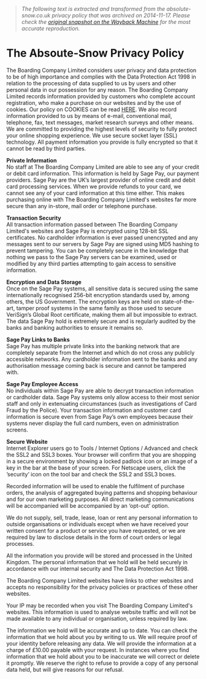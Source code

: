 > *The following text is extracted and transformed from the absolute-snow.co.uk privacy policy that was archived on 2014-11-17. Please check the [original snapshot on the Wayback Machine](https://web.archive.org/web/20141117054604id_/http%3A//www.absolute-snow.co.uk/services/privacy-security) for the most accurate reproduction.*

# The Absoute-Snow Privacy Policy

The Boarding Company Limited considers user privacy and data protection to be of high importance and complies with the Data Protection Act 1998 in relation to the processing of data supplied to us by users and other personal data in our possession for any reason. The Boarding Company Limited records information provided by customers who complete account registration, who make a purchase on our websites and by the use of cookies. Our policy on COOKIES can be read [HERE](https://web.archive.org/services/cookies). We also record information provided to us by means of e-mail, conventional mail, telephone, fax, text messages, market research surveys and other means. We are committed to providing the highest levels of security to fully protect your online shopping experience. We use secure socket layer (SSL) technology. All payment information you provide is fully encrypted so that it cannot be read by third parties.

**Private Information**  
No staff at The Boarding Company Limited are able to see any of your credit or debit card information. This information is held by Sage Pay, our payment providers. Sage Pay are the UK’s largest provider of online credit and debit card processing services. When we provide refunds to your card, we cannot see any of your card information at this time either. This makes purchasing online with The Boarding Company Limited's websites far more secure than any in-store, mail order or telephone purchase.

**Transaction Security**  
All transaction information passed between The Boarding Company Limited's websites and Sage Pay is encrypted using 128-bit SSL certificates. No cardholder information is ever passed unencrypted and any messages sent to our servers by Sage Pay are signed using MD5 hashing to prevent tampering. You can be completely secure in the knowledge that nothing we pass to the Sage Pay servers can be examined, used or modified by any third parties attempting to gain access to sensitive information.

**Encryption and Data Storage**  
Once on the Sage Pay systems, all sensitive data is secured using the same internationally recognised 256-bit encryption standards used by, among others, the US Government. The encryption keys are held on state-of-the-art, tamper proof systems in the same family as those used to secure VeriSign’s Global Root certificate, making them all but impossible to extract. The data Sage Pay hold is extremely secure and is regularly audited by the banks and banking authorities to ensure it remains so.

**Sage Pay Links to Banks**  
Sage Pay has multiple private links into the banking network that are completely separate from the Internet and which do not cross any publicly accessible networks. Any cardholder information sent to the banks and any authorisation message coming back is secure and cannot be tampered with.

**Sage Pay Employee Access**  
No individuals within Sage Pay are able to decrypt transaction information or cardholder data. Sage Pay systems only allow access to their most senior staff and only in extenuating circumstances (such as investigations of Card Fraud by the Police). Your transaction information and customer card information is secure even from Sage Pay’s own employees because their systems never display the full card numbers, even on administration screens.

**Secure Website**  
Internet Explorer users go to Tools / Internet Options / Advanced and check the SSL2 and SSL3 boxes. Your browser will confirm that you are shopping in a secure environment by showing a locked padlock icon or an image of a key in the bar at the base of your screen. For Netscape users, click the ’security’ icon on the tool bar and check the SSL2 and SSL3 boxes.

Recorded information will be used to enable the fulfilment of purchase orders, the analysis of aggregated buying patterns and shopping behaviour and for our own marketing purposes. All direct marketing communications will be accompanied will be accompanied by an ‘opt-out’ option.

We do not supply, sell, trade, lease, loan or rent any personal information to outside organisations or individuals except when we have received your written consent for a product or service you have requested, or we are required by law to disclose details in the form of court orders or legal processes.

All the information you provide will be stored and processed in the United Kingdom. The personal information that we hold will be held securely in accordance with our internal security and The Data Protection Act 1998.

The Boarding Company Limited websites have links to other websites and accepts no responsibility for the privacy policies or practices of these other websites.

Your IP may be recorded when you visit The Boarding Company Limited's websites. This information is used to analyse website traffic and will not be made available to any individual or organisation, unless required by law.

The information we hold will be accurate and up to date. You can check the information that we hold about you by writing to us. We will require proof of your identity before releasing any data. We will provide the information at a charge of £10.00 payable with your request. In instances where you find information that we hold about you to be inaccurate we will correct or delete it promptly. We reserve the right to refuse to provide a copy of any personal data held, but will give reasons for our refusal.

